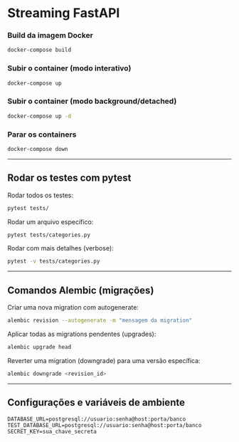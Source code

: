 # Streaming FastAPI

### Build da imagem Docker

```bash
docker-compose build
```

### Subir o container (modo interativo)

```bash
docker-compose up
```

### Subir o container (modo background/detached)

```bash
docker-compose up -d
```

### Parar os containers

```bash
docker-compose down
```

---

## Rodar os testes com pytest

Rodar todos os testes:

```bash
pytest tests/
```

Rodar um arquivo específico:

```bash
pytest tests/categories.py
```

Rodar com mais detalhes (verbose):

```bash
pytest -v tests/categories.py
```

---

## Comandos Alembic (migrações)

Criar uma nova migration com autogenerate:

```bash
alembic revision --autogenerate -m "mensagem da migration"
```

Aplicar todas as migrations pendentes (upgrades):

```bash
alembic upgrade head
```

Reverter uma migration (downgrade) para uma versão específica:

```bash
alembic downgrade <revision_id>
```

---

## Configurações e variáveis de ambiente

```env
DATABASE_URL=postgresql://usuario:senha@host:porta/banco
TEST_DATABASE_URL=postgresql://usuario:senha@host:porta/banco
SECRET_KEY=sua_chave_secreta
```